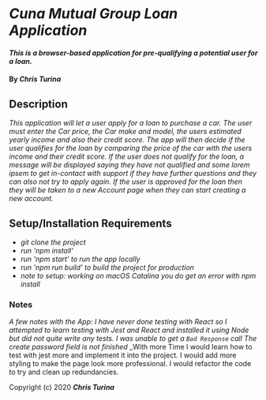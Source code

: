 # _Cuna Mutual Group Loan Application_
#### _This is a browser-based application for pre-qualifying a potential user for a loan._

#### By _**Chris Turina**_

## Description

_This application will let a user apply for a loan to purchase a car.  The user must enter the Car price, the Car make and model, the users estimated yearly income and also their credit score.  The app will then decide if the user qualifies for the loan by comparing the price of the car with the users income and their credit score.  If the user does not qualify for the loan, a message will be displayed saying they have not qualified and some lorem ipsem to get in-contact with support if they have further questions and they can also not try to apply again.  If the user is approved for the loan then they will be taken to a new Account page when they can start creating a new account._

## Setup/Installation Requirements

* _git clone the project_
* _run 'npm install'_
* _run 'npm start' to run the app locally_
* _run 'npm run build' to build the project for production_
* _note to setup: working on macOS Catalina you do get an error with npm install_

### Notes

_A few notes with the App:_
_I have never done testing with React so I attempted to learn testing with Jest and React and installed it using Node but did not quite write any tests._
_I was unable to get a `Bad Response` call_
_The create password field is not finished_
_With more Time I would learn how to test with jest more and implement it into the project.  I would add more styling to make the page look more professional. I would refactor the code to try and clean up redundancies.


Copyright (c) 2020 **_Chris Turina_**
